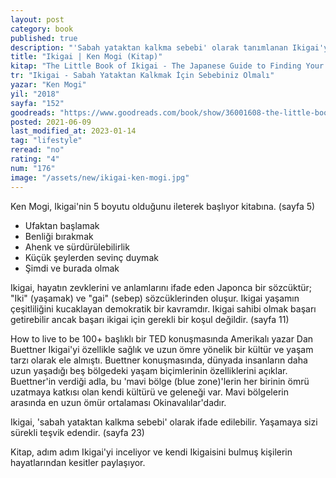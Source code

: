 ```yaml
---
layout: post
category: book
published: true
description: "'Sabah yataktan kalkma sebebi' olarak tanımlanan Ikigai'yi inceleyen kitap, kendi Ikigai'sini bulmuş kişilerin hikayelerine de yer veriyor."
title: "Ikigai | Ken Mogi (Kitap)"
kitap: "The Little Book of Ikigai - The Japanese Guide to Finding Your Purpose in Life (Awakening Your Ikigai: How the Japanese Wake Up to Joy and Purpose Every Day)"
tr: "Ikigai - Sabah Yataktan Kalkmak İçin Sebebiniz Olmalı"
yazar: "Ken Mogi"
yil: "2018"
sayfa: "152"
goodreads: "https://www.goodreads.com/book/show/36001608-the-little-book-of-ikigai"
posted: 2021-06-09
last_modified_at: 2023-01-14
tag: "lifestyle"
reread: "no"
rating: "4"
num: "176"
image: "/assets/new/ikigai-ken-mogi.jpg"
---
```


Ken Mogi, Ikigai'nin 5 boyutu olduğunu ileterek başlıyor kitabına. (sayfa 5)

- Ufaktan başlamak
- Benliği bırakmak
- Ahenk ve sürdürülebilirlik
- Küçük şeylerden sevinç duymak
- Şimdi ve burada olmak

Ikigai, hayatın zevklerini ve anlamlarını ifade eden Japonca bir sözcüktür; "Iki" (yaşamak) ve "gai" (sebep) sözcüklerinden oluşur. Ikigai yaşamın çeşitliliğini kucaklayan demokratik bir kavramdır. Ikigai sahibi olmak başarı getirebilir ancak başarı ikigai için gerekli bir koşul değildir. (sayfa 11)

How to live to be 100+ başlıklı bir TED konuşmasında Amerikalı yazar Dan Buettner Ikigai'yi özellikle sağlık ve uzun ömre yönelik bir kültür ve yaşam tarzı olarak ele almıştı. Buettner konuşmasında, dünyada insanların daha uzun yaşadığı beş bölgedeki yaşam biçimlerinin özelliklerini açıklar. Buettner'in verdiği adla, bu 'mavi bölge (blue zone)'lerin her birinin ömrü uzatmaya katkısı olan kendi kültürü ve geleneği var. Mavi bölgelerin arasında en uzun ömür ortalaması Okinavalılar'dadır.

Ikigai, 'sabah yataktan kalkma sebebi' olarak ifade edilebilir. Yaşamaya sizi sürekli teşvik edendir. (sayfa 23)

Kitap, adım adım Ikigai'yi inceliyor ve kendi Ikigaisini bulmuş kişilerin hayatlarından kesitler paylaşıyor.
